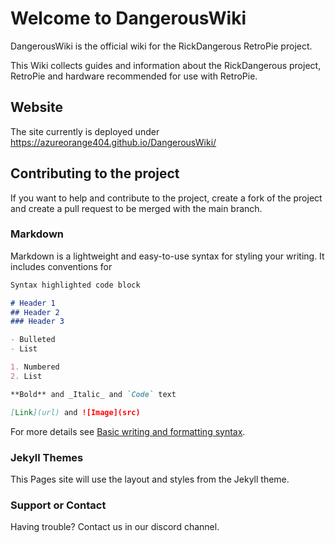 # Welcome to DangerousWiki

DangerousWiki is the official wiki for the RickDangerous RetroPie project.

This Wiki collects guides and information about the RickDangerous project, RetroPie and hardware recommended for use with RetroPie.

## Website

The site currently is deployed under https://azureorange404.github.io/DangerousWiki/ 

## Contributing to the project

If you want to help and contribute to the project, create a fork of the project and create a pull request to be merged with the main branch.

### Markdown

Markdown is a lightweight and easy-to-use syntax for styling your writing. It includes conventions for

```markdown
Syntax highlighted code block

# Header 1
## Header 2
### Header 3

- Bulleted
- List

1. Numbered
2. List

**Bold** and _Italic_ and `Code` text

[Link](url) and ![Image](src)
```

For more details see [Basic writing and formatting syntax](https://docs.github.com/en/github/writing-on-github/getting-started-with-writing-and-formatting-on-github/basic-writing-and-formatting-syntax).

### Jekyll Themes

This Pages site will use the layout and styles from the Jekyll theme.

### Support or Contact

Having trouble? Contact us in our discord channel.
